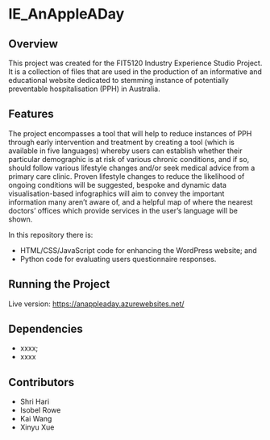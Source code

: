 # IE_AnAppleADay

## Overview
This project was created for the FIT5120 Industry Experience Studio Project. It is a collection of files that are used in the production of an informative and educational website dedicated to stemming instance of potentially preventable hospitalisation (PPH) in Australia. 

## Features
The project encompasses a tool that will help to reduce instances of PPH through early intervention and treatment by creating a tool (which is available in five languages) whereby users can establish whether their particular demographic is at risk of various chronic conditions, and if so, should follow various lifestyle changes and/or seek medical advice from a primary care clinic. Proven lifestyle changes to reduce the likelihood of ongoing conditions will be suggested, bespoke and dynamic data visualisation-based infographics will aim to convey the important information many aren’t aware of, and a helpful map of where the nearest doctors’ offices which provide services in the user’s language will be shown. 

In this repository there is:
* HTML/CSS/JavaScript code for enhancing the WordPress website; and
* Python code for evaluating users questionnaire responses.

## Running the Project
Live version: https://anappleaday.azurewebsites.net/

## Dependencies
* xxxx;
* xxxx

## Contributors
* Shri Hari
* Isobel Rowe
* Kai Wang
* Xinyu Xue
